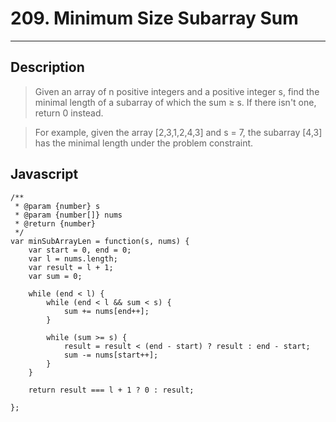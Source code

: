 # 209. Minimum Size Subarray Sum

---

## Description

> Given an array of n positive integers and a positive integer s, find the minimal length of a subarray of which the sum ≥ s. If there isn't one, return 0 instead.

> For example, given the array [2,3,1,2,4,3] and s = 7,
> the subarray [4,3] has the minimal length under the problem constraint.

## Javascript


```
/**
 * @param {number} s
 * @param {number[]} nums
 * @return {number}
 */
var minSubArrayLen = function(s, nums) {
    var start = 0, end = 0;
    var l = nums.length;
    var result = l + 1;
    var sum = 0;

    while (end < l) {
        while (end < l && sum < s) {
            sum += nums[end++];
        }

        while (sum >= s) {
            result = result < (end - start) ? result : end - start;
            sum -= nums[start++];
        }
    }

    return result === l + 1 ? 0 : result;

};
```
